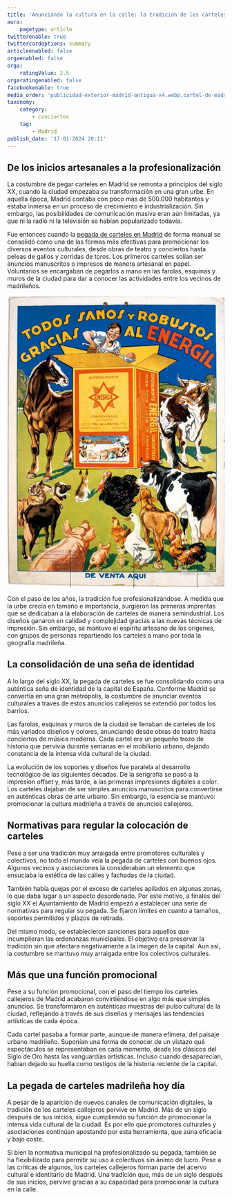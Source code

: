 ```yaml
---
title: 'Anunciando la cultura en la calle: la tradición de los carteles en Madrid'
aura:
    pagetype: article
twitterenable: true
twittercardoptions: summary
articleenabled: false
orgaenabled: false
orga:
    ratingValue: 2.5
orgaratingenabled: false
facebookenable: true
media_order: 'publicidad-exterior-madrid-antigua-x4.webp,cartel-de-madrid.webp'
taxonomy:
    category:
        - conciertos
    tag:
        - Madrid
publish_date: '17-01-2024 20:11'
---
```


## De los inicios artesanales a la profesionalización

La costumbre de pegar carteles en Madrid se remonta a principios del siglo XX, cuando la ciudad empezaba su transformación en una gran urbe. En aquella época, Madrid contaba con poco más de 500.000 habitantes y estaba inmersa en un proceso de crecimiento e industrialización. Sin embargo, las posibilidades de comunicación masiva eran aún limitadas, ya que ni la radio ni la televisión se habían popularizado todavía.

Fue entonces cuando la [pegada de carteles en Madrid](/) de forma manual se consolidó como una de las formas más efectivas para promocionar los diversos eventos culturales, desde obras de teatro y conciertos hasta peleas de gallos y corridas de toros. Los primeros carteles solían ser anuncios manuscritos o impresos de manera artesanal en papel. Voluntarios se encargaban de pegarlos a mano en las farolas, esquinas y muros de la ciudad para dar a conocer las actividades entre los vecinos de madrileños.

![cartel-de-madrid](cartel-de-madrid.webp "cartel-de-madrid")

Con el paso de los años, la tradición fue profesionalizándose. A medida que la urbe crecía en tamaño e importancia, surgieron las primeras imprentas que se dedicaban a la elaboración de carteles de manera semindustrial. Los diseños ganaron en calidad y complejidad gracias a las nuevas técnicas de impresión. Sin embargo, se mantuvo el espíritu artesano de los orígenes, con grupos de personas repartiendo los carteles a mano por toda la geografía madrileña.

## La consolidación de una seña de identidad

A lo largo del siglo XX, la pegada de carteles se fue consolidando como una auténtica seña de identidad de la capital de España. Conforme Madrid se convertía en una gran metrópolis, la costumbre de anunciar eventos culturales a través de estos anuncios callejeros se extendió por todos los barrios.

Las farolas, esquinas y muros de la ciudad se llenaban de carteles de los más variados diseños y colores, anunciando desde obras de teatro hasta conciertos de música moderna. Cada cartel era un pequeño trozo de historia que pervivía durante semanas en el mobiliario urbano, dejando constancia de la intensa vida cultural de la ciudad.

La evolución de los soportes y diseños fue paralela al desarrollo tecnológico de las siguientes décadas. De la serigrafía se pasó a la impresión offset y, más tarde, a las primeras impresiones digitales a color. Los carteles dejaban de ser simples anuncios manuscritos para convertirse en auténticas obras de arte urbano. Sin embargo, la esencia se mantuvo: promocionar la cultura madrileña a través de anuncios callejeros.

## Normativas para regular la colocación de carteles

Pese a ser una tradición muy arraigada entre promotores culturales y colectivos, no todo el mundo veía la pegada de carteles con buenos ojos. Algunos vecinos y asociaciones la consideraban un elemento que ensuciaba la estética de las calles y fachadas de la ciudad.

También había quejas por el exceso de carteles apilados en algunas zonas, lo que daba lugar a un aspecto desordenado. Por este motivo, a finales del siglo XX el Ayuntamiento de Madrid empezó a establecer una serie de normativas para regular su pegada. Se fijaron límites en cuanto a tamaños, soportes permitidos y plazos de retirada.

Del mismo modo, se establecieron sanciones para aquellos que incumplieran las ordenanzas municipales. El objetivo era preservar la tradición sin que afectara negativamente a la imagen de la capital. Aun así, la costumbre se mantuvo muy arraigada entre los colectivos culturales.

## Más que una función promocional

Pese a su función promocional, con el paso del tiempo los carteles callejeros de Madrid acabaron convirtiéndose en algo más que simples anuncios. Se transformaron en auténticas muestras del pulso cultural de la ciudad, reflejando a través de sus diseños y mensajes las tendencias artísticas de cada época.

Cada cartel pasaba a formar parte, aunque de manera efímera, del paisaje urbano madrileño. Suponían una forma de conocer de un vistazo qué espectáculos se representaban en cada momento, desde los clásicos del Siglo de Oro hasta las vanguardias artísticas. Incluso cuando desaparecían, habían dejado su huella como testigos de la historia reciente de la capital.

## La pegada de carteles madrileña hoy día

A pesar de la aparición de nuevos canales de comunicación digitales, la tradición de los carteles callejeros pervive en Madrid. Más de un siglo después de sus inicios, sigue cumpliendo su función de promocionar la intensa vida cultural de la ciudad. Es por ello que promotores culturales y asociaciones continúan apostando por esta herramienta, que aúna eficacia y bajo coste.

Si bien la normativa municipal ha profesionalizado su pegada, también se ha flexibilizado para permitir su uso a colectivos sin ánimo de lucro. Pese a las críticas de algunos, los carteles callejeros forman parte del acervo cultural e identitario de Madrid. Una tradición que, más de un siglo después de sus inicios, pervive gracias a su capacidad para promocionar la cultura en la calle.
